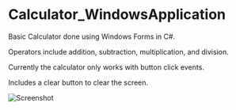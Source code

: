 # Calculator_WindowsApplication

Basic Calculator done using Windows Forms in C#.

Operators include addition, subtraction, multiplication, and division.

Currently the calculator only works with button click events.

Includes a clear button to clear the screen.


![Screenshot](https://github.com/RAlanWright/Calculator_WindowsApplication/tree/master/Screenshot/calculator.PNG?raw=true "Optional Title")
